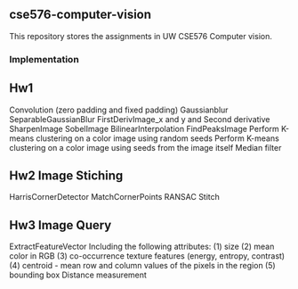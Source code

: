 ## cse576-computer-vision

This repository stores the assignments in UW CSE576 Computer vision.

### Implementation

Hw1
---
Convolution (zero padding and fixed padding)
Gaussianblur
SeparableGaussianBlur
FirstDerivImage_x and y and Second derivative
SharpenImage
SobelImage
BilinearInterpolation
FindPeaksImage
Perform K-means clustering on a color image using random seeds
Perform K-means clustering on a color image using seeds from the image itself
Median filter

Hw2 Image Stiching
---
HarrisCornerDetector
MatchCornerPoints
RANSAC
Stitch

Hw3 Image Query
---
ExtractFeatureVector
Including the following attributes:
(1) size
(2) mean color in RGB
(3) co-occurrence texture features (energy, entropy, contrast)
(4) centroid - mean row and column values of the pixels in the region
(5) bounding box
Distance measurement